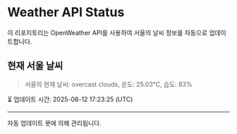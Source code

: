 
# Weather API Status

이 리포지토리는 OpenWeather API를 사용하여 서울의 날씨 정보를 자동으로 업데이트합니다.

## 현재 서울 날씨
> 서울의 현재 날씨: overcast clouds, 온도: 25.03°C, 습도: 83%

⏳ 업데이트 시간: 2025-08-12 17:23:25 (UTC)

---
자동 업데이트 봇에 의해 관리됩니다.
